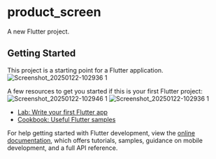 # product_screen

A new Flutter project.

## Getting Started

This project is a starting point for a Flutter application.
![Screenshot_20250122-102936 1](https://github.com/user-attachments/assets/17d2c7d2-2fa9-4a03-8d1e-ab4822152708)

A few resources to get you started if this is your first Flutter project:![Screenshot_20250122-102946 1](https://github.com/user-attachments/assets/6cf52057-4582-476b-9f33-77cf3a8a9736)
![Screenshot_20250122-102936 1](https://github.com/user-attachments/assets/5c2b8131-5b0d-4362-ae42-c05ea8349927)


- [Lab: Write your first Flutter app](https://docs.flutter.dev/get-started/codelab)
- [Cookbook: Useful Flutter samples](https://docs.flutter.dev/cookbook)

For help getting started with Flutter development, view the
[online documentation](https://docs.flutter.dev/), which offers tutorials,
samples, guidance on mobile development, and a full API reference.

